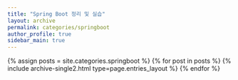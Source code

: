 ```yaml
---
title: "Spring Boot 정리 및 실습"
layout: archive
permalink: categories/springboot
author_profile: true
sidebar_main: true
---
```

{% assign posts = site.categories.springboot %} {% for post in posts %} {% include archive-single2.html type=page.entries_layout %} {% endfor %}
